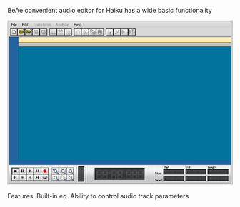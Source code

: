BeAe convenient audio editor for Haiku has a wide basic functionality

![Screen](Screenshot.png)

Features:
Built-in eq.
Ability to control audio track parameters
